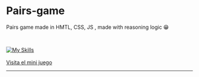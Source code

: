 # Pairs-game
Pairs game made in HMTL, CSS, JS , made with reasoning logic 😁

<br>

[![My Skills](https://skillicons.dev/icons?i=js,html,css)](https://skillicons.dev)
<br>
<br>
[Visita el mini juego](https://thaless-pair-game.netlify.app)

----
